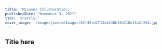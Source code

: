 ```yaml
---
title: 'Misused Collaboration.'
publishedDate: "November 3, 2021"
tldr: 'Shortly.'
cover_image: '/images/postedImages/82f45ed2713db138b40d218b43a3f203.jpg'
---
```


## Title here